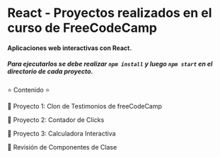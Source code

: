 # React - Proyectos realizados en el curso de FreeCodeCamp
#### Aplicaciones web interactivas con React. 

##### Para ejecutarlos se debe realizar `npm install` y luego `npm start` en el directorio de cada proyecto.

⭐️ Contenido ⭐️

🔹 Proyecto 1: Clon de Testimonios de freeCodeCamp 

🔹 Proyecto 2: Contador de Clicks 

🔹 Proyecto 3: Calculadora Interactiva 

🔹 Revisión de Componentes de Clase 

